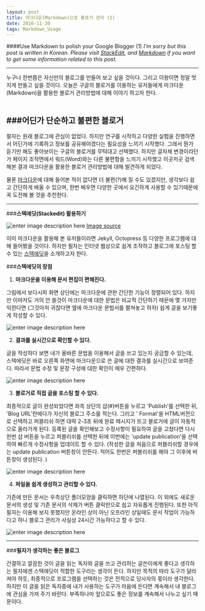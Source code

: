```yaml
---
layout: post
title: 마크다운(Markdown)으로 블로거 관리 (1)
date: 2016-11-30
tags: Markdown_Usage
---
```

####Use Markdown to polish your Google Blogger (1)
*I'm sorry but this post is written in Korean. Please visit [StackEdit](https://stackedit.io/ "Title"), and [Markdown](https://github.com/adam-p/markdown-here/wiki/Markdown-Cheatsheet "Title") if you want to get some information related to this post.*

---

누구나 한번쯤은 자신만의 블로그를 만들어 보고 싶을 것이다. 그리고 이왕이면 정말 멋지게 만들고 싶을 것이다. 오늘은 구글의 블로거를 이용하는 유저들에게 마크다운(Markdown)을 활용한 블로거 관리방법에 대해 이야기 하고자 한다.<br/><br/>

###**어딘가 단순하고 불편한 블로거**
---

필자는 원래 블로그에 관심이 없었다. 하지만 연구를 시작하고 다양한 실험을 진행하면서 어딘가에 기록하고 정보를 공유해야겠다는 필요성을 느끼기 시작했다. 그래서 뭔가 듣기만 해도 좋아보이는 구글의 블로거를 무턱대고 선택했다. 하지만 글자체 변경이라던가 페이지 조작면에서 워드(Word)와는 다른 불편함을 느끼기 시작했고 이곳저곳 검색해본 결과 마크다운을 활용한 블로거 관리방법에 대해 발견하게 되었다. 

물론 [마크다운](http://blog.kalkin7.com/2014/02/10/lets-write-using-markdown/ "Title")에 대해 들어본 적이 없다면 더 불편(?)해 질 수도 있겠지만, 생각보다 쉽고 간단하게 배울 수 있으며, 한번 배우면 다양한 곳에서 요긴하게 사용할 수 있기때문에 꼭 도전해 볼 것을 추천한다. 

---
 
###**스텍에딧(Stackedit) 활용하기**

![enter image description here](https://lh3.googleusercontent.com/vZ5Ti_RDcmwhN5o9_GfPEDToo9vux0RHXtno5WuiGNawFaUwVA_dF1NnZPm-aiulBoVSrgiC=s450 "Screen Shot 2016-11-28 at 3.02.03 AM.png")
[Image source](https://jeremykun.com/2015/01/10/my-latex-workflow-latexmk-sharelatex-and-stackedit/ "Title")

이미 마크다운을 활용해 본 유저들이라면  Jekyll, Octopress 등 다양한 프로그램에 대해 들어봤을 것이다. 하지만 필자는 인터넷 웹상으로 쉽게 조작하고 블로그에 포스팅 할 수 있는 [스텍에딧]( https://stackedit.io/ "Title")을 소개하고자 한다. 

###**스텍에딧의 장점**

1. **마크다운을 이용해 문서 편집이 편해진다.**
 
 그림에서 보다시피 화면 상단에는 마크다운에 관한 간단한 기능이 정렬되어 있다. 하지만 이마저도 거의 안 쓸것이 마크다운에 대한 문법은 비교적 간단하기 때문에 몇 가지만 익힌다면 (그것마저 귀찮다면 옆에 마크다운 문법서를 펼쳐놓고 하자) 쉽게 글을 보기좋게 작성할 수 있다. 
  
 ![enter image description here](https://lh3.googleusercontent.com/-awoOCgPntsI/WDxAwvVPeiI/AAAAAAAAEDA/ubmthfOEIRks0KiKneEmRGsgh42JVBnLQCLcB/s600/Screen+Shot+2016-11-28+at+11.35.04+PM.png "Screen Shot 2016-11-28 at 11.35.04 PM.png")

2. **결과를 실시간으로 확인할 수 있다.**
 
 글을 작성하다 보면 내가 올바른 문법을 이용해서 글을 쓰고 있는지 궁금할 수 있는데, 스텍에딧은 바로 오른쪽 화면에 마크다운으로 쓴 글에 대한 결과를 실시간으로 보여준다. 따라서 문법 수정 및 문장 구성에 대한 확인이 매우 간편하다. 
  
  ![enter image description here](https://lh3.googleusercontent.com/-DEviaU1hzmA/WDxBBZ4sMuI/AAAAAAAAEDI/96PXJ1FEdrUI53RHhgpQtYR51UcRBBbkwCLcB/s600/Screen+Shot+2016-11-28+at+11.36.24+PM.png "Screen Shot 2016-11-28 at 11.36.24 PM.png")

3. **블로거로 직접 글을 포스팅 할 수 있다.**
 
 최종적으로 글이 완성되었다면 좌측 상단의 샵(#)버튼을 누르고 'Publish'를 선택한 뒤, 'Blog URL'란에다가 자신의 블로그 주소를 적는다. 그리고 ' Format'을 HTML버전으로 선택하고 퍼블리쉬 하면 대략 2-3초 뒤에 완료 메시지가 뜨고 블로거에 글이 자동적으로 올라가게 된다. 등록된 글을 확인해보고 수정사항이 필요하여 글을 고쳤다면 다시 한번 샵 버튼을 누르고 퍼블리쉬를 선택한 뒤에 이번에는 'update publication'을 선택하여 빠르게 수정사항을 업데이트 할 수 있다. (작성한 글을 처음으로 퍼블리쉬할 경우에는 update publication 버튼창이 안뜬다. 적어도 한번은 퍼블리쉬를 해야 그 이후에 버튼창이 생성된다. )
 
 ![enter image description here](https://lh3.googleusercontent.com/-C0Sv4wmRLHU/WDxC9fNxMjI/AAAAAAAAEDw/j7yr5WalvUARer_vh_JCSwoHEfPpXmKGQCLcB/s600/Screen+Shot+2016-11-28+at+11.44.01+PM.png "Screen Shot 2016-11-28 at 11.44.01 PM.png")

4. **파일을 쉽게 생성하고 관리할 수 있다.**
 
 기존에 만든 문서는 우측상단 폴더모양을 클릭하면 하단에 나열된다. 이 외에도 새로운 문서의 생성 및 기존 문서의 삭제가 버튼 클릭만으로 쉽고 자유롭게 진행된다. 또한 아직 필자는 이용해 보지 못했지만 온라인 상이 아닌 오프라인 상일때도 문서 작업이 가능하다고 하니 블로그 관리가 사실상 24시간 가능하다고 할 수 있다.      
 
 ![enter image description here](https://lh3.googleusercontent.com/DsLe9S7m7rqx9gYUtGj7-hZ2Iwaga6cSTUE666qtD2SM1gu1WCqu2K_lzHdu4EeEeBuyGLLz=s600 "Screen Shot 2016-11-28 at 3.46.25 AM.png")

---

###**필자가 생각하는 좋은 블로그**

간결하고 깔끔한 것이 글을 읽는 독자와 글을 쓰고 관리하는 글쓴이에게 좋다고 생각하는 필자에겐 스텍에딧이 적합한 도구라는 생각이 든다. 하지만 목적의 따라 도구가 달라져야 하듯, 최종적으로 프로그램을 선택하는 것은 전적으로 당사자의 몫이라 생각한다. 하지만 이 글을 읽은 독자중에 내가 사용하는 도구가 마음에 든다면 계속해서 내 블로그에 관심을 가져 주기 바란다. 부족하나마 앞으로도 좋은 정보를 계속해서 나누고 싶기 때문이다. 
